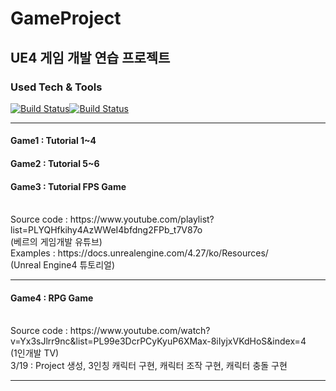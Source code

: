 # GameProject

<h2>UE4 게임 개발 연습 프로젝트</h2>
<h3>Used Tech & Tools</h3>

[![Build Status](https://img.shields.io/badge/C++-00599C?style=flat-square&logo=C%2B%2B&logoColor=white)](https://travis-ci.org/joemccann/dillinger)[![Build Status](https://img.shields.io/badge/UnrealEngine4-0E1128?style=flat-square&logo=UnrealEngine&logoColor=white)](https://travis-ci.org/joemccann/dillinger)

<hr />
<h4>Game1 : Tutorial 1~4</h4>
<h4>Game2 : Tutorial 5~6</h4>
<h4>Game3 : Tutorial FPS Game</h4>
<br />
Source code : https://www.youtube.com/playlist?list=PLYQHfkihy4AzWWeI4bfdng2FPb_t7V87o
<br />
(베르의 게임개발 유튜브)
<br />
Examples : https://docs.unrealengine.com/4.27/ko/Resources/
<br />
(Unreal Engine4 튜토리얼)
<hr />
<h4>Game4 : RPG Game</h4>
<br />
Source code : https://www.youtube.com/watch?v=Yx3sJlrr9nc&list=PL99e3DcrPCyKyuP6XMax-8iIyjxVKdHoS&index=4
<br />
(1인개발 TV)
<br />
3/19 : Project 생성, 3인칭 캐릭터 구현, 캐릭터 조작 구현, 캐릭터 충돌 구현
<hr />
